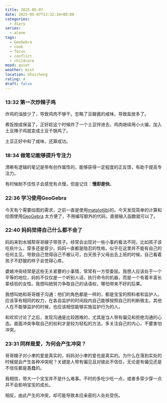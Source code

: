 ```yaml
---
title: 2025-05-07
date: 2025-05-07T13:32:34+08:00
categories:
  - diary
series:
  - alone
tags:
  - GeoGebra
  - cook
  - focus
  - conflict
  - childcare
mood: quiet
weather: mist
location: Shuicheng
rating: 4
draft: false
---
```

### 13:32 第一次炒辣子鸡

炸鸡的油放少了，导致鸡肉不够干。忽略了豆瓣酱的咸味，导致盐放多了。

煮饭按成保温了，正好趁这个时候炸了一个土豆拌进去，鸡肉继续用小火煸，加入土豆辣子鸡就变成土豆干锅鸡了。

土豆正好中和了咸味，还算成功。

### 18:34 做笔记能够提升专注力

清晰有逻辑的笔记是带有创作属性的，能够获得一定程度的正反馈，有助于提高专注力。

有时候耐不住性子会感觉有点慢，但是记住：**慢即是快**。
### 22:36 学习使用GeoGebra

今天有个需要绘图的需求，之前一直是使用[matplotlib](https://matplotlib.online/))的。今天发现简单的计算和绘图使用[GeoGebra](https://www.geogebra.org/) 太方便了，不用编写额外的代码，直接输入函数就可以了。

### 22:40 妈妈觉得自己什么都不会了

妈妈来到水城帮哥哥嫂子带孩子。经常会出现对一些小事的看法不同，比如孩子该吃些什么，穿多还是穿少。妈妈一直都是隐忍的性格，似乎在这里并不能有自己的任何主见。导致自己觉得自己不被认可，白天孩子父母出去上班的时候，自己看着孩子不舒服的样子会觉得心疼。

婆媳冲突经常是这些无关紧要的小事情，常常有一方受委屈。我想人应该处于一个平等的地位，妈妈不仅仅是一个听别人话，执行命令的机器，而是一个有着丰富长辈经验的女性。我想叫她努力争取自己的话语权，哪怕带来不好的后果。

我想叫她和哥哥嫂子沟通：他们的角色都是一样的，都是宝宝的照料者和监护人。应该享有相同的权力，在各自监护的时间段内自己能够按照自己的判断做主。其他人在不能够监护的时候，也应该相信能够实施监护行为的人。

和欢欢讨论了之后，发现沟通是比较困难的，尤其是当人带有偏见和拒绝沟通的心态。直面冲突争取自己的权利才是较为轻松的方法，多关注自己的内心，不要害怕冲突。

### 23:31 同样是爱，为何会产生冲突？

哥哥嫂子对小聿的爱是真实的，妈妈对小聿的爱也是真实的。为什么在落到实处的时候就会产生各种冲突呢？关键是人带有偏见且对彼此不信任，无论是有偏见还是不信任都是愚蠢的。

我相信，带大一个宝宝并不是什么难事。不时的多吃少吃一点，或者多穿少穿一点并不会影响宝宝的成长。

相反，由此产生的冲突，却可能导致本应亲密的人处处受伤。